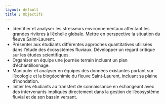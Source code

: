 ```yaml
---
layout: default
title : Objectifs
---
```

- Identifier et analyser les stresseurs environnementaux affectant les grandes rivières à l’échelle globale.  Mettre en perspective la situation du fleuve Saint-Laurent.
- Présenter aux étudiants différentes approches quantitatives utilisées dans l’étude des écosystèmes fluviaux. Développer un regard critique sur les études scientifiques.
- Organiser en équipe une journée terrain incluant un plan d’échantillonnage.
- Manipuler et analyser en équipes des données existantes portant sur l’écologie et la biogéochimie du fleuve Saint-Laurent, incluant sa plaine d’inondation. 
- Initier les étudiants au transfert de connaissance en échangeant avec des intervenants impliqués directement dans la gestion de l’écosystème fluvial et de son bassin versant. 
